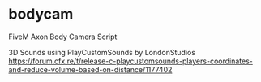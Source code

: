 # bodycam
FiveM Axon Body Camera Script

3D Sounds using PlayCustomSounds by LondonStudios
https://forum.cfx.re/t/release-c-playcustomsounds-players-coordinates-and-reduce-volume-based-on-distance/1177402
